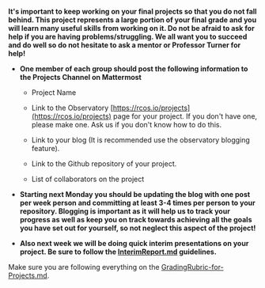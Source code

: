 **It's important to keep working on your final projects so that you do not fall behind. This project represents a large portion of your final grade
and you will learn many useful skills from working on it. Do not be afraid to ask for help if you are having problems/struggling.
We all want you to succeed and do well so do not hesitate to ask a mentor or Professor Turner for help!**

- **One member of each group should post the following information to the Projects Channel on Mattermost**

  - Project Name

  - Link to the Observatory [https://rcos.io/projects](https://rcos.io/projects) page for your project. If you don't have one, please make one. Ask us if you don't know how to do this.

  - Link to your blog (It is recommended use the observatory blogging feature).

  - Link to the Github repository of your project.

  - List of collaborators on the project

- **Starting next Monday you should be updating the blog with one post per week person and committing at least 3-4 times per person to your repository. Blogging
is important as it will help us to track your progress as well as keep you on track towards achieving all the goals you have set out for yourself, so not
neglect this aspect of the project!**

- **Also next week we will be doing quick interim presentations on your project. Be sure to follow the [InterimReport.md](InterimReport.md) guidelines.**

Make sure you are following everything on the [GradingRubric-for-Projects.md](GradingRubric-for-Projects.md).

